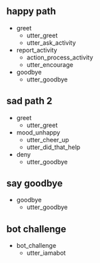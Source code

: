 ## happy path
* greet
  - utter_greet
  - utter_ask_activity
* report_activity
  - action_process_activity
  - utter_encourage
* goodbye
  - utter_goodbye

## sad path 2
* greet
  - utter_greet
* mood_unhappy
  - utter_cheer_up
  - utter_did_that_help
* deny
  - utter_goodbye

## say goodbye
* goodbye
  - utter_goodbye

## bot challenge
* bot_challenge
  - utter_iamabot
